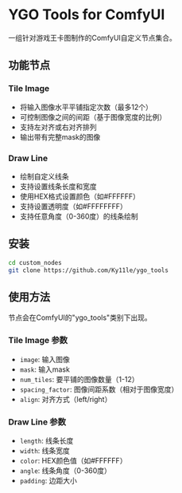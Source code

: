 # YGO Tools for ComfyUI

一组针对游戏王卡图制作的ComfyUI自定义节点集合。

## 功能节点

### Tile Image

- 将输入图像水平平铺指定次数（最多12个）
- 可控制图像之间的间距（基于图像宽度的比例）
- 支持左对齐或右对齐排列
- 输出带有完整mask的图像

### Draw Line

- 绘制自定义线条
- 支持设置线条长度和宽度
- 使用HEX格式设置颜色（如#FFFFFF）
- 支持设置透明度（如#FFFFFFFF）
- 支持任意角度（0-360度）的线条绘制

## 安装

```bash
cd custom_nodes
git clone https://github.com/Ky11le/ygo_tools
```

## 使用方法

节点会在ComfyUI的"ygo_tools"类别下出现。

### Tile Image 参数

- `image`: 输入图像
- `mask`: 输入mask
- `num_tiles`: 要平铺的图像数量（1-12）
- `spacing_factor`: 图像间距系数（相对于图像宽度）
- `align`: 对齐方式（left/right）

### Draw Line 参数

- `length`: 线条长度
- `width`: 线条宽度
- `color`: HEX颜色值（如#FFFFFF）
- `angle`: 线条角度（0-360度）
- `padding`: 边距大小 